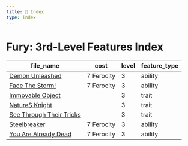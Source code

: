 ```yaml
---
title: 📑 Index
type: index
---
```


# Fury: 3rd-Level Features Index

| file_name                                                     | cost       | level | feature_type |
| ------------------------------------------------------------- | ---------- | ----- | ------------ |
| [Demon Unleashed](../Demon%20Unleashed)                       | 7 Ferocity | 3     | ability      |
| [Face The Storm!](../Face%20The%20Storm%21)                   | 7 Ferocity | 3     | ability      |
| [Immovable Object](../Immovable%20Object)                     |            | 3     | trait        |
| [NatureS Knight](../NatureS%20Knight)                         |            | 3     | trait        |
| [See Through Their Tricks](../See%20Through%20Their%20Tricks) |            | 3     | trait        |
| [Steelbreaker](../Steelbreaker)                               | 7 Ferocity | 3     | ability      |
| [You Are Already Dead](../You%20Are%20Already%20Dead)         | 7 Ferocity | 3     | ability      |
